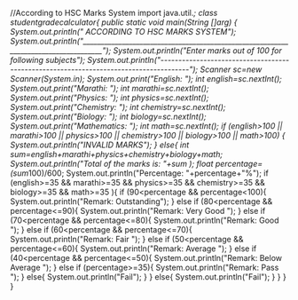 //According to HSC Marks System
import java.util.*;
class  studentgradecalculator{
	public static void main(String []arg) {
		System.out.println("                          ACCORDING TO HSC MARKS SYSTEM");
		  System.out.println("____________________________________________________________________________________");
		System.out.println("Enter marks out of 100 for following subjects");
	    System.out.println("--------------------------------------------------------------------------------------");
		Scanner sc=new Scanner(System.in);
	    System.out.print("English: ");
	    int english=sc.nextInt();
	    System.out.print("Marathi: ");
	    int marathi=sc.nextInt();
	    System.out.print("Physics: ");
	    int physics=sc.nextInt();
	    System.out.print("Chemistry: ");
	    int chemistry=sc.nextInt();
	    System.out.print("Biology: ");
	    int biology=sc.nextInt();
	    System.out.print("Mathematics: ");
	    int math=sc.nextInt();
		if (english>100 || marathi>100 || physics>100 || chemistry>100 || biology>100 || math>100)
		{
			System.out.println("INVALID MARKS");
	    }
		else{
		int sum=english+marathi+physics+chemistry+biology+math; 
		System.out.println("Total of the marks is: "+sum );
		float percentage=(sum*100)/600;
		System.out.println("Percentage: "+percentage+"%");
		if (english>=35 && marathi>=35 && physics>=35 && chemistry>=35 && biology>=35 && math>=35 ){
		if (90<percentage && percentage<100){
			System.out.println("Remark: Outstanding");
		}
		else if (80<percentage && percentage<=90){
			System.out.println("Remark: Very Good ");
		}
		else if (70<percentage && percentage<=80){
			System.out.println("Remark: Good ");
		}
		else if (60<percentage && percentage<=70){
			System.out.println("Remark: Fair ");
		}
		else if (50<percentage && percentage<=60){
			System.out.println("Remark: Average ");
		}
		else if (40<percentage && percentage<=50){
			System.out.println("Remark: Below Average ");
		}
		else if (percentage>=35){
			System.out.println("Remark: Pass ");
		}
		else{
			System.out.println("Fail");
		    }
		}
	else{
		System.out.println("Fail");
		}
	}
}
}

